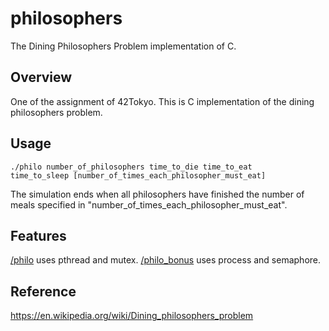 # philosophers
The Dining Philosophers Problem implementation of C.

## Overview

One of the assignment of 42Tokyo.
This is C implementation of the dining philosophers problem.

## Usage

```
./philo number_of_philosophers time_to_die time_to_eat
time_to_sleep [number_of_times_each_philosopher_must_eat]
```

The simulation ends when all philosophers have finished the number of meals specified in "number_of_times_each_philosopher_must_eat".

## Features

[/philo](./philo) uses pthread and mutex.
[/philo_bonus](./philo_bonus) uses process and semaphore.

## Reference

https://en.wikipedia.org/wiki/Dining_philosophers_problem
